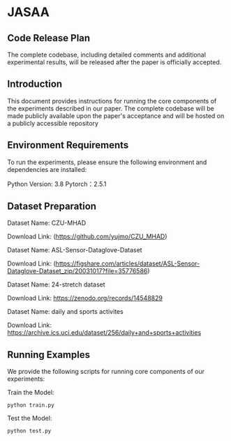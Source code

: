 # JASAA
## Code Release Plan
The complete codebase, including detailed comments and additional experimental results, will be released after the paper is officially accepted.
## Introduction
This document provides instructions for running the core components of the experiments described in our paper.
The complete codebase will be made publicly available upon the paper's acceptance and will be hosted on a publicly accessible repository 
## Environment Requirements
To run the experiments, please ensure the following environment and dependencies are installed:

Python Version:  3.8
Pytorch：2.5.1

## Dataset Preparation
Dataset Name: CZU-MHAD

Download Link: (https://github.com/yujmo/CZU_MHAD)

Dataset Name: ASL-Sensor-Dataglove-Dataset

Download Link: (https://figshare.com/articles/dataset/ASL-Sensor-Dataglove-Dataset_zip/20031017?file=35776586)

Dataset Name: 24-stretch dataset

Download Link: https://zenodo.org/records/14548829

Dataset Name: daily and sports activites

Download Link: https://archive.ics.uci.edu/dataset/256/daily+and+sports+activities

## Running Examples
We provide the following scripts for running core components of our experiments:

Train the Model:

    python train.py 

Test the Model:

    python test.py 

